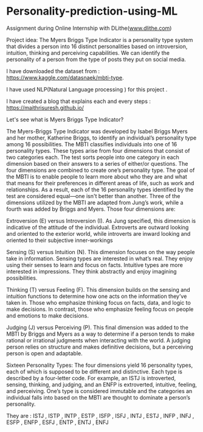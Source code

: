 # Personality-prediction-using-ML
Assignment during Online Internship with DLithe(www.dlithe.com)

Project idea:
The Myers Briggs Type Indicator is a personality type system that divides a person into 16 distinct personalities based on introversion, intuition, thinking and perceiving capabilities. We can identify the personality of a person from the type of posts they put on social media.

I have downloaded the dataset from :  https://www.kaggle.com/datasnaek/mbti-type.

I have used NLP(Natural Language processing ) for this project .

I have created a blog that explains each and every steps : https://maithrisuresh.github.io/

Let's see what is  Myers Briggs Type Indicator?

The Myers-Briggs Type Indicator was developed by Isabel Briggs Myers and her mother, Katherine Briggs, to identify an individual’s personality type among 16 possibilities.
The MBTI classifies individuals into one of 16 personality types. These types arise from four dimensions that consist of two categories each. The test sorts people into one category in each dimension based on their answers to a series of either/or questions. The four dimensions are combined to create one’s personality type.
The goal of the MBTI is to enable people to learn more about who they are and what that means for their preferences in different areas of life, such as work and relationships. As a result, each of the 16 personality types identified by the test are considered equal—one isn't better than another.
Three of the dimensions utilized by the MBTI are adapted from Jung’s work, while a fourth was added by Briggs and Myers. Those four dimensions are:

Extroversion (E) versus Introversion (I). As Jung specified, this dimension is indicative of the attitude of the individual. Extroverts are outward looking and oriented to the exterior world, while introverts are inward looking and oriented to their subjective inner-workings

Sensing (S) versus Intuition (N). This dimension focuses on the way people take in information. Sensing types are interested in what’s real. They enjoy using their senses to learn and focus on facts. Intuitive types are more interested in impressions. They think abstractly and enjoy imagining possibilities.

Thinking (T) versus Feeling (F). This dimension builds on the sensing and intuition functions to determine how one acts on the information they’ve taken in. Those who emphasize thinking focus on facts, data, and logic to make decisions. In contrast, those who emphasize feeling focus on people and emotions to make decisions.

Judging (J) versus Perceiving (P). This final dimension was added to the MBTI by Briggs and Myers as a way to determine if a person tends to make rational or irrational judgments when interacting with the world. A judging person relies on structure and makes definitive decisions, but a perceiving person is open and adaptable.

Sixteen Personality Types:
The four dimensions yield 16 personality types, each of which is supposed to be different and distinctive. Each type is described by a four-letter code. For example, an ISTJ is introverted, sensing, thinking, and judging, and an ENFP is extroverted, intuitive, feeling, and perceiving. One’s type is considered immutable and the categories an individual falls into based on the MBTI are thought to dominate a person’s personality.

They are : ISTJ , ISTP , INTP , ESTP , ISFP , ISFJ , INTJ , ESTJ , INFP , INFJ , ESFP , ENFP , ESFJ , ENTP , ENTJ , ENFJ
